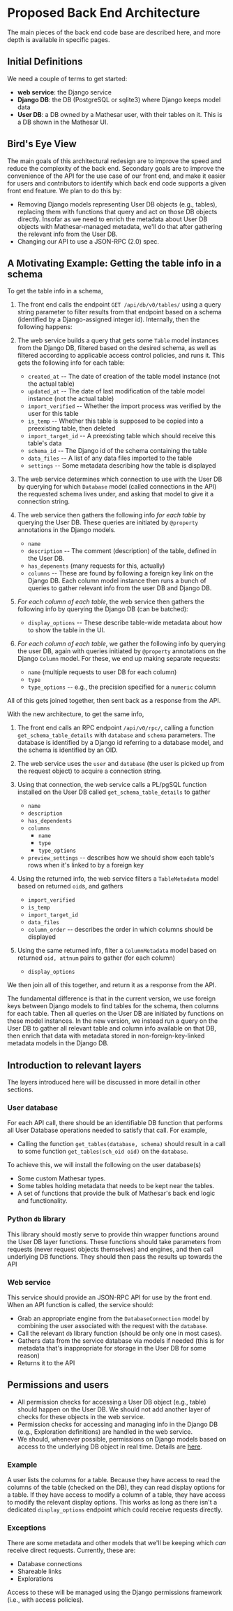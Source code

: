 # Proposed Back End Architecture

The main pieces of the back end code base are described here, and more depth is available in specific pages.

## Initial Definitions

We need a couple of terms to get started:

- **web service**: the Django service
- **Django DB**: the DB (PostgreSQL or sqlite3) where Django keeps model data
- **User DB**: a DB owned by a Mathesar user, with their tables on it. This is a DB shown in the Mathesar UI.

## Bird's Eye View

The main goals of this architectural redesign are to improve the speed and reduce the complexity of the back end. Secondary goals are to improve the convenience of the API for the use case of our front end, and make it easier for users and contributors to identify which back end code supports a given front end feature. We plan to do this by:

- Removing Django models representing User DB objects (e.g., tables), replacing them with functions that query and act on those DB objects directly. Insofar as we need to enrich the metadata about User DB objects with Mathesar-managed metadata, we'll do that after gathering the relevant info from the User DB.
- Changing our API to use a JSON-RPC (2.0) spec.

## A Motivating Example: Getting the table info in a schema

To get the table info in a schema, 

1. The front end calls the endpoint `GET /api/db/v0/tables/` using a query string parameter to filter results from that endpoint based on a schema (identified by a Django-assigned integer id). Internally, then the following happens:

1. The web service builds a query that gets some `Table` model instances from the Django DB, filtered based on the desired schema, as well as filtered according to applicable access control policies, and runs it. This gets the following info for each table:

    - `created_at` -- The date of creation of the table model instance (not the actual table)
    - `updated_at` -- The date of last modification of the table model instance (not the actual table)
    - `import_verified` -- Whether the import process was verified by the user for this table
    - `is_temp` -- Whether this table is supposed to be copied into a preexisting table, then deleted
    - `import_target_id` -- A preexisting table which should receive this table's data
    - `schema_id` -- The Django id of the schema containing the table
    - `data_files` -- A list of any data files imported to the table
    - `settings` -- Some metadata describing how the table is displayed

1. The web service determines which connection to use with the User DB by querying for which `Database` model (called connections in the API) the requested schema lives under, and asking that model to give it a connection string.

1. The web service then gathers the following info _for each table_ by querying the User DB. These queries are initiated by `@property` annotations in the Django models. 

    - `name`
    - `description` -- The comment (description) of the table, defined in the User DB.
    - `has_depenents` (many requests for this, actually)
    - `columns` -- These are found by following a foreign key link on the Django DB. Each column model instance then runs a bunch of queries to gather relevant info from the user DB and Django DB.

1. _For each column of each table_, the web service then gathers the following info by querying the Django DB (can be batched):

    - `display_options` -- These describe table-wide metadata about how to show the table in the UI.

1. _For each column of each table_, we gather the following info by querying the user DB, again with queries initiated by `@property` annotations on the Django `Column` model. For these, we end up making separate requests:

    - `name` (multiple requests to user DB for each column)
    - `type`
    - `type_options` -- e.g., the precision specified for a `numeric` column

All of this gets joined together, then sent back as a response from the API. 

With the new architecture, to get the same info,

1. The front end calls an RPC endpoint `/api/v0/rpc/`, calling a function `get_schema_table_details` with `database` and `schema` parameters. The database is identified by a Django id referring to a database model, and the schema is identified by an OID.

1. The web service uses the `user` and `database` (the user is picked up from the request object) to acquire a connection string.

1. Using that connection, the web service calls a PL/pgSQL function installed on the User DB called `get_schema_table_details` to gather 

    - `name`
    - `description`
    - `has_dependents`
    - `columns`
        - `name`
        - `type`
        - `type_options`
    - `preview_settings` -- describes how we should show each table's rows when it's linked to by a foreign key

1. Using the returned info, the web service filters a `TableMetadata` model based on returned `oid`s, and gathers

    - `import_verified`
    - `is_temp`
    - `import_target_id`
    - `data_files`
    - `column_order` -- describes the order in which columns should be displayed

1. Using the same returned info, filter a `ColumnMetadata` model based on returned `oid, attnum` pairs to gather (for each column)

    - `display_options`

We then join all of this together, and return it as a response from the API.
    
The fundamental difference is that in the current version, we use foreign keys between Django models to find tables for the schema, then columns for each table. Then all queries on the User DB are initiated by functions on these model instances. In the new version, we instead run a query on the User DB to gather all relevant table and column info available on that DB, then enrich that data with metadata stored in non-foreign-key-linked metadata models in the Django DB.

## Introduction to relevant layers

The layers introduced here will be discussed in more detail in other sections.

### User database

For each API call, there should be an identifiable DB function that performs all User Database operations needed to satisfy that call. For example,

- Calling the function `get_tables(database, schema)` should result in a call to some function `get_tables(sch_oid oid)` on the `database`.

To achieve this, we will install the following on the user database(s)

- Some custom Mathesar types.
- Some tables holding metadata that needs to be kept near the tables.
- A set of functions that provide the bulk of Mathesar's back end logic and functionality.

### Python `db` library

This library should mostly serve to provide thin wrapper functions around the User DB layer functions. These functions should take parameters from requests (never request objects themselves) and engines, and then call underlying DB functions. They should then pass the results up towards the API

### Web service

This service should provide an JSON-RPC API for use by the front end. When an API function is called, the service should:

- Grab an appropriate engine from the `DatabaseConnection` model by combining the user associated with the request with the `database`.
- Call the relevant `db` library function (should be only one in most cases).
- Gathers data from the service database via models if needed (this is for metadata that's inappropriate for storage in the User DB for some reason)
- Returns it to the API

## Permissions and users

- All permission checks for accessing a User DB object (e.g., table) should happen on the User DB. We should not add another layer of checks for these objects in the web service.
- Permission checks for accessing and managing info in the Django DB (e.g., Exploration definitions) are handled in the web service.
- We should, whenever possible, permissions on Django models based on access to the underlying DB object in real time. Details are [here](./permissions.md).

### Example

A user lists the columns for a table. Because they have access to read the columns of the table (checked on the DB), they can read display options for a table. If they have access to modify a column of a table, they have access to modify the relevant display options. This works as long as there isn't a dedicated `display_options` endpoint which could receive requests directly.

### Exceptions

There are some metadata and other models that we'll be keeping which _can_ receive direct requests. Currently, these are:

- Database connections
- Shareable links
- Explorations

Access to these will be managed using the Django permissions framework (i.e., with access policies).
